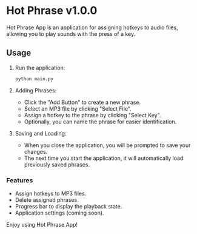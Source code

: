 # Hot Phrase v1.0.0

Hot Phrase App is an application for assigning hotkeys to audio files, allowing you to play sounds with the press of a key.

## Usage

1. Run the application:

    ```bash
    python main.py
    ```

2. Adding Phrases:
    - Click the "Add Button" to create a new phrase.
    - Select an MP3 file by clicking "Select File".
    - Assign a hotkey to the phrase by clicking "Select Key".
    - Optionally, you can name the phrase for easier identification.

3. Saving and Loading:
    - When you close the application, you will be prompted to save your changes.
    - The next time you start the application, it will automatically load previously saved phrases.

### Features

- Assign hotkeys to MP3 files.
- Delete assigned phrases.
- Progress bar to display the playback state.
- Application settings (coming soon).

Enjoy using Hot Phrase App!

